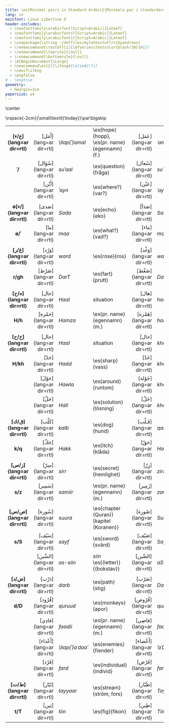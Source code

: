 ```yaml
---
title: \es{Minimal pairs in Standard Arabic}{Minimala par i standardarabiska}
lang: sv
mainfont: Linux Libertine O
header-includes:
  - \newfontfamily\arabicfont[Script=Arabic]{Lateef}
  - \newfontfamily\arabicfontsf[Script=Arabic]{Lateef}
  - \newfontfamily\arabicfontit[Script=Arabic]{Lateef}
  - \usepackage{\string ~/dotfiles/mylatexstuff/ccbyandreas}
  - \renewcommand{\textbf}[1]{\bfseries\textcolor{black!30}{#1}}
  - \renewcommand{\toprule}{\null}
  - \renewcommand{\bottomrule}{\null}
  - \AtBeginDocument{\Large}
  - \newcommand\es[2]{\ifeng#1\else#2\fi}
  - \newif\ifeng
  - \engfalse
# - \engtrue
geometry:
  - hmargin=2cm
papersize: a4
---
```


<!--
!mv minimal-pairs.md.pdf minimal-pairs-sv.md.pdf
!mv minimal-pairs.md.pdf minimal-pairs-en.md.pdf
-->

\center

\vspace{-2cm}{\small\textit{\today}}\par\bigskip

|                              |                          |                  |                                                |                          |           |                                       |
| :-:                          | -:                       | :-               | :-                                             | -:                       | :-        | :-                                    |
| **[ع/ء]{lang=ar dir=rtl}**   | [أَمَل]{lang=ar dir=rtl}   | *\llap{ʾ}amal*   | \es{hope}{hopp},  \es{pr. name}{egennamn} (f.) | [عَمَل]{lang=ar dir=rtl}   | *ʿamal*   | \es{work}{arbete}                     |
| **ʾ/ʿ**                      | [سُؤال]{lang=ar dir=rtl}  | *suʾaal*         | \es{question}{fråga}                           | [سُعال]{lang=ar dir=rtl}  | *suʿaal*  | \es{cough}{hosta}                     |
|                              | [أَيْن]{lang=ar dir=rtl}   | *ʾayn*           | \es{where?}{var?}                              | [عَيْن]{lang=ar dir=rtl}   | *ʿayn*    | \es{eye}{öga}                         |
|                              |                          |                  |                                                |                          |           |                                       |
| **ø[ء/]{lang=ar dir=rtl}**   | [صَدى]{lang=ar dir=rtl}   | *Sada*           | \es{echo}{eko}                                 | [صَدَأ]{lang=ar dir=rtl}   | *Sadaʾ*   | \es{rust}{rost}                       |
| **ø/ʾ**                      | [ما]{lang=ar dir=rtl}    | *maa*            | \es{what?}{vad?}                               | [ماء]{lang=ar dir=rtl}   | *maaʾ*    | \es{water}{vatten}                    |
|                              |                          |                  |                                                |                          |           |                                       |
| **[غ/ر]{lang=ar dir=rtl}**   | [وَرْد]{lang=ar dir=rtl}   | *ward*           | \es{rose}{ros}                                 | [وَغْد]{lang=ar dir=rtl}   | *waghd*   | \es{scoundrel}{skitstövel}            |
| **r/gh**                     | [ضَرْط]{lang=ar dir=rtl}   | *DarT*           | \es{fart}{prutt}                               | [ضَغْط]{lang=ar dir=rtl}   | *DaghT*   | \es{pressure, stress}{press, tryck}
|                              |                          |                  |                                                |                          |           |                                       |
| **[ه/ح]{lang=ar dir=rtl}**   | [حال]{lang=ar dir=rtl}   | *Haal*           | situation                                      | [هال]{lang=ar dir=rtl}   | *haal*    | \es{cardamom}{kardemumma}             |
| **H/h**                      | [حَمْزة]{lang=ar dir=rtl}  | *Hamza*          | \es{pr. name}{egennamn} (m.)                   | [هَمْزة]{lang=ar dir=rtl}  | *hamza*   | *hamza* (\es{letter}{boksav})         |
|                              |                          |                  |                                                |                          |           |                                       |
| **[خ/ح]{lang=ar dir=rtl}**   | [حال]{lang=ar dir=rtl}   | *Haal*           | situation                                      | [خال]{lang=ar dir=rtl}   | *khaal*   | \es{uncle}{morbror}                   |
| **H/kh**                     | [حَدّ]{lang=ar dir=rtl}    | *Hadd*           | \es{sharp}{vass}                               | [خَدّ]{lang=ar dir=rtl}    | *khadd*   | \es{cheek}{kind}                      |
|                              | [حَوْلَ]{lang=ar dir=rtl}   | *Hawla*          | \es{around}{runtom}                            | [خَوْلة]{lang=ar dir=rtl}  | *khawla*  | \es{pr. name}{egennamn} (f.)          |
|                              | [حَلّ]{lang=ar dir=rtl}    | *Hall*           | \es{solution}{lösning}                         | [خَلّ]{lang=ar dir=rtl}    | *khall*   | \es{vinager}{vinäger}                 |
|                              |                          |                  |                                                |                          |           |                                       |
| **[ق/ك]{lang=ar dir=rtl}**   | [كَلْب]{lang=ar dir=rtl}   | *kalb*           | \es{dog}{hund}                                 | [قَـلْب]{lang=ar dir=rtl}  | *qalb*    | \es{heart}{hjärta}                    |
| **k/q**                      | [حَكّ]{lang=ar dir=rtl}    | *Hakk*           | \es{itch}{klåda}                               | [حَقّ]{lang=ar dir=rtl}    | *Haqq*    | \es{right, truth}{rättighet, sanning} |
|                              |                          |                  |                                                |                          |           |                                       |
| **[ز/س]{lang=ar dir=rtl}** | [سِرّ]{lang=ar dir=rtl}    | *sirr*           | \es{secret}{hemlighet}                         | [زِرّ]{lang=ar dir=rtl}    | *zirr*    | \es{button}{knapp}                    |
| **s/z**                      | [سَمِير]{lang=ar dir=rtl}  | *samiir*         | \es{pr. name}{egennamn} (m.)                   | [زَمِير]{lang=ar dir=rtl}  | *zamiir*  | \es{honk}{tut}                        |
|                              |                          |                  |                                                |                          |           |                                       |
| **[ص/س]{lang=ar dir=rtl}**   | [سُورة]{lang=ar dir=rtl}  | *suura*          | \es{chapter (Quran)}{kapitel (Koranen)}        | [صُورة]{lang=ar dir=rtl}  | *Suura*   | \es{picture}{bild}                    |
| **s/S**                      | [سَيْف]{lang=ar dir=rtl}   | *sayf*           | \es{sword}{svärd}                              | [صَيْف]{lang=ar dir=rtl}   | *Sayf*    | \es{summer}{sommar}                   |
|                              | [السِّين]{lang=ar dir=rtl} | *as-siin*        | *siin* \es{(letter)}{(bokstav)}                | [الصِّين]{lang=ar dir=rtl} | *aS-Siin* | \es{China}{Kina}                      |
|                              |                          |                  |                                                |                          |           |                                       |
| **[ض/د]{lang=ar dir=rtl}**   | [دَرْب]{lang=ar dir=rtl}   | *darb*           | \es{path}{stig}                                | [ضَرْب]{lang=ar dir=rtl}   | *Darb*    | \es{strike}{slag}                     |
| **d/D**                      | [قُرُود]{lang=ar dir=rtl}  | *quruud*         | \es{monkeys}{apor}                             | [قُرُوض]{lang=ar dir=rtl}  | *quruuD*  | \es{loans}{lån (pl.)}                 |
|                              | [فادِي]{lang=ar dir=rtl}  | *faadii*         | \es{pr. name}{egennamn} (m.)                   | [فاضِي]{lang=ar dir=rtl}  | *faaDii*  | \es{empty}{tom}                       |
|                              | [أَعْداء]{lang=ar dir=rtl} | *\llap{ʾ}aʿdaaʾ* | \es{enemies}{fiender}                          | [أَعْضاء]{lang=ar dir=rtl} | *ʾaʿDaaʾ* | \es{members}{medlemmar}               |
|                              | [فَرْد]{lang=ar dir=rtl}   | *fard*           | \es{individual}{individ}                       | [فَرْض]{lang=ar dir=rtl}   | *farD*    | \es{assumption}{antagande}            |
|                              |                          |                  |                                                |                          |           |                                       |
| **[ط/ت]{lang=ar dir=rtl}**   | [تَيّار]{lang=ar dir=rtl}  | *tayyaar*        | \es{stream}{ström, fors}                       | [طَيّار]{lang=ar dir=rtl}  | *Tayyaar* | pilot                                 |
| **t/T**                      | [تِين]{lang=ar dir=rtl}   | *tiin*           | \es{fig}{fikon}                                | [طِين]{lang=ar dir=rtl}   | *Tiin*    | \es{clay}{lera}                       |
